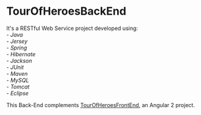 # TourOfHeroesBackEnd
It's a RESTful Web Service project developed using:
<i>
<br>- Java
<br>- Jersey
<br>- Spring
<br>- Hibernate
<br>- Jackson
<br>- JUnit
<br>- Maven
<br>- MySQL
<br>- Tomcat
<br>- Eclipse
</i>

This Back-End complements <a href="https://github.com/marceljm/TourOfHeroesFrontEnd">TourOfHeroesFrontEnd</a>, an Angular 2 project.